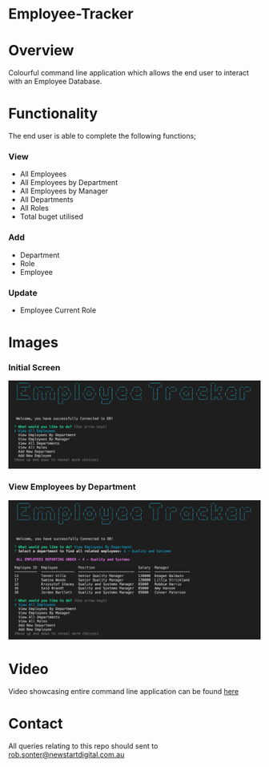 # Employee-Tracker

# Overview

Colourful command line application which allows the end user to interact with an Employee Database.  


# Functionality

The end user is able to complete the following functions;

### View 
* All Employees
* All Employees by Department
* All Employees by Manager
* All Departments
* All Roles
* Total buget utilised


### Add
* Department
* Role
* Employee


### Update
* Employee Current Role
    

# Images

### Initial Screen
![index html screenshot](public/images/initialscreen.png)

### View Employees by Department
![notes html screenshot](public/images/emplbydept.png)


# Video

Video showcasing entire command line application can be found [here](public/video/employeaplication.mov)


# Contact

All queries relating to this repo should sent to [rob.sonter@newstartdigital.com.au](mailto:rob.sonter@newstartdigital.com.au)


